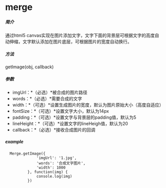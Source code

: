 # merge
##### 简介
  通过html5 canvas实现在图片添加文字，文字下面的背景层可根据文字的高度自动伸缩，文字默认添加在图片底层，可根据图片的宽度自动换行。
##### 方法
getImage(obj, callback)
##### 参数
* imgUrl：*（必选）*被合成的图片路径
* words：*（必选）*需要合成的文字
* width：*（可选）*设置生成图片的宽度，默认为图片原始大小（高度自适应）
* fontSize：*（可选）*设置文字大小，默认为14px
* padding：*（可选）*设置文字与背景层的padding值，默认为5
* lineHeight：*（可选）*设置文字的lineHeigh值，默认为20
* callback：*（必选）*接收合成图片的回调
##### example
  ```
    Merge.getImage({
				'imgUrl': '1.jpg',
				'words': '合成文字图片',
				'width': 1000
			}, function(img) {
				console.log(img)
			})
  ```

